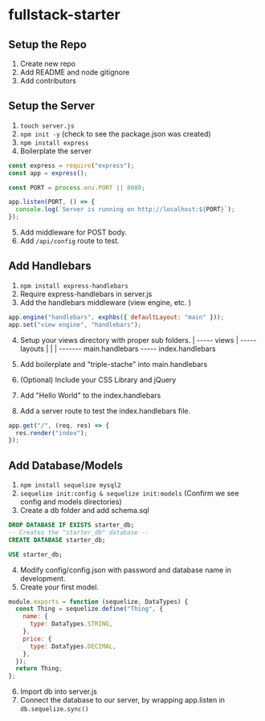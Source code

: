 # fullstack-starter

## Setup the Repo

1. Create new repo
2. Add README and node gitignore
3. Add contributors

## Setup the Server

1. `touch server.js`
2. `npm init -y` (check to see the package.json was created)
3. `npm install express`
4. Boilerplate the server

```javascript
const express = require("express");
const app = express();

const PORT = process.env.PORT || 8080;

app.listen(PORT, () => {
  console.log(`Server is running on http://localhost:${PORT}`);
});
```

5. Add middleware for POST body.
6. Add `/api/config` route to test.

## Add Handlebars

1. `npm install express-handlebars`
2. Require express-handlebars in server.js
3. Add the handlebars middleware (view engine, etc. )

```javascript
app.engine("handlebars", exphbs({ defaultLayout: "main" }));
app.set("view engine", "handlebars");
```

4. Setup your views directory with proper sub folders.
   |
   ----- views
   |
   ----- layouts
   | |
   | ------- main.handlebars
   ----- index.handlebars

5. Add boilerplate and "triple-stache" into main.handlebars
6. (Optional) Include your CSS Library and jQuery
7. Add "Hello World" to the index.handlebars
8. Add a server route to test the index.handlebars file.

```javascript
app.get("/", (req, res) => {
  res.render("index");
});
```

## Add Database/Models

1. `npm install sequelize mysql2`
2. `sequelize init:config & sequelize init:models` (Confirm we see config and models directories)
3. Create a db folder and add schema.sql

```sql
DROP DATABASE IF EXISTS starter_db;
-- Creates the "starter_db" database --
CREATE DATABASE starter_db;

USE starter_db;
```

4. Modify config/config.json with password and database name in development.
5. Create your first model.

```javascript
module.exports = function (sequelize, DataTypes) {
  const Thing = sequelize.define("Thing", {
    name: {
      type: DataTypes.STRING,
    },
    price: {
      type: DataTypes.DECIMAL,
    },
  });
  return Thing;
};
```

6. Import db into server.js
7. Connect the database to our server, by wrapping app.listen in `db.sequelize.sync()`

